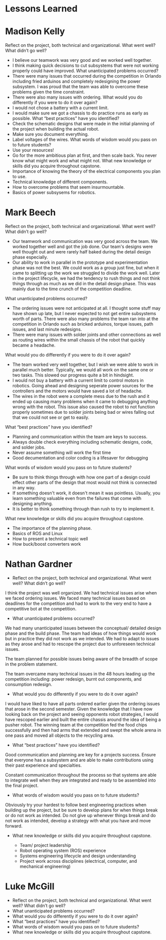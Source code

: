 # Lessons Learned

# Madison Kelly

Reflect on the project, both technical and organizational. What went well? What didn’t go well? 
- I believe our teamwork was very good and we worked well together. 
- I think making quick decisions to cut subsystems that were not working properly could have improved.
What unanticipated problems occurred? 
- There were many issues that occurred during the competition in Orlando including fried arduinos and completely redesigning the power subsystem. I was proud that the team was able to overcome these problems given the time constraint.
- There were also many issues with ordering. 
What would you do differently if you were to do it over again? 
- I would not chose a battery with a current limit.
- I would make sure we got a chassis to do practice runs as early as possible.
What “best practices” have you identified? 
- Check the schematic designs that were made in the initial planning of the project when building the actual robot. 
- Make sure you document everything.
- Label voltages of the wires.
What words of wisdom would you pass on to future students?
- Use your resources! 
- Go for the more ambitious plan at first, and then scale back. You never know what might work and what might not.
What new knowledge or skills did you acquire throughout capstone.
- Importance of knowing the theory of the electrical components you plan to use. 
- Technical knowledge of different components.
- How to overcome problems that seem insurmountable.
- Basics of power subsysems for robotics.

# Mark Beech

Reflect on the project, both technical and organizational. What went well? What didn’t 
go well? 

- Our teamwork and communication was very good across the team. We worked together well and got the job done. Our team's designs were well thought out and were rarely half baked during the detail design phase especially. 
- Our ability to work in parallel in the prototype and experimentation phase was not the best. We could work as a group just fine, but when it came to splitting up the work we struggled to divide the work well. Later in the project lifecycle, we had the tendency to rush things and not think things through as much as we did in the detail design phase. This was mainly due to the time crunch of the competition deadline.

What unanticipated problems occurred? 

- The ordering issues were not anticipated at all. I thought some stuff may have shown up late, but I never expected to not get entire subsystems worth of parts. There were also many problems the team ran into at the competition in Orlando such as bricked arduinos, torque issues, path issues, and last minute redesigns.
- There were many issues with solder joints and other connections as well as routing wires within the small chassis of the robot that quickly became a headache.

What would you do differently if you were to do it over again? 

- The team worked very well together, but I wish we were able to work in parallel much better. Typically, we would all work on the same one or two tasks. This slowed our progress quite a bit in hindsight.
- I would not buy a battery with a current limit to control motors in robotics. Going ahead and designing seperate power sources for the controllers and the motors would have saved a lot of headache.
- The wires in the robot were a complete mess due to the rush and it ended up causing many problems when it came to debugging anything wrong with the robot. This issue also caused the robot to not function properly sometimes due to solder joints being bad or wires falling out that we could not see or get to easily.

What “best practices” have you identified? 

- Planning and communication within the team are keys to success. 
- Always double check everything including schematic designs, code, and solder jobs.
- Never assume something will work the first time
- Good decumentation and color coding is a lifesaver for debugging


What words of wisdom would you pass on to future students?

- Be sure to think things through with how one part of a design could effect other parts of the design that most would not think is connected in any way.
- If something doesn't work, it doesn't mean it was pointless. Usually, you learn something valuable even from the failures that come with designing anything.
- It is better to think something through than rush to try to implement it.

What new knowledge or skills did you acquire throughout capstone.

- The importance of the planning phase.
- Basics of ROS and Linux
- How to present a technical topic well
- How buck/boost converters work

# Nathan Gardner

- Reflect on the project, both technical and organizational. What went well? What didn’t go well? 

I think the project was well organized. We had technical issues arise when we faced ordering issues. We faced many technical issues based on deadlines for the competition and had to work to the very end to have a competitive bot at the competition.

- What unanticipated problems occurred? 

We had many unanticipated issues between the conceptual/ detailed design phase and the build phase. The team had ideas of how things would work but in practice they did not work as we intended. We had to adapt to issues as they arose and had to rescope the project due to unforeseen technical issues. 

The team planned for possible issues being aware of the breadth of scope in the problem statement. 

The team overcame many technical issues in the 48 hours leading up the competition including: power redesign, burnt out components, and consumption redesign. 

- What would you do differently if you were to do it over again? 

I would have liked to have all parts ordered earlier given the ordering issues that arose in the second semester. Given the knowledge that I have now looking back on the project and seeing opponents robot strategies, I would have rescoped earlier and built the entire chassis around the idea of being a pusher robot. The winning team at the competition fed the food chips successfully and then had arms that extended and swept the whole arena in one pass and moved all objects to the recycling area. 

- What “best practices” have you identified? 

Good communication and planning are key for a projects success. Ensure that everyone has a subsystem and are able to make contributions using their past experience and specialties. 

Constant communication throughout the process so that systems are able to integrate well when they are integrated and ready to be assembled into the final project. 

- What words of wisdom would you pass on to future students?

Obviously try your hardest to follow best engineering practices when building up the project, but be sure to develop plans for when things break or do not work as intended. Do not give up whenever things break and do not work as intended, develop a strategy with what you have and move forward. 

- What new knowledge or skills did you acquire throughout capstone.

    - Team/ project leadership
    - Robot operating system (ROS) experience
    - Systems engineering lifecycle and design understanding
    - Project work across disciplines (electrical, computer, and mechanical engineering)

# Luke McGill

- Reflect on the project, both technical and organizational. What went well? What didn’t go well? 
- What unanticipated problems occurred? 
- What would you do differently if you were to do it over again? 
- What “best practices” have you identified? 
- What words of wisdom would you pass on to future students?
- What new knowledge or skills did you acquire throughout capstone.
